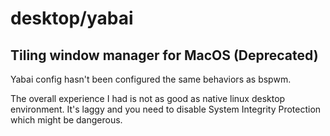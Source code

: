 # desktop/yabai

## Tiling window manager for MacOS (Deprecated)

Yabai config hasn't been configured the same behaviors as bspwm.

The overall experience I had is not as good as native linux desktop environment. It's laggy and you
need to disable System Integrity Protection which might be dangerous.
